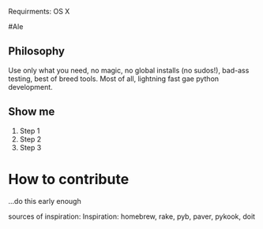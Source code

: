Requirments:  OS X


#Ale
## Philosophy
Use only what you need, no magic, no global installs (no sudos!), bad-ass testing, best of breed tools.  Most of all, lightning fast gae python development.

## Show me
1.  Step 1 
2.  Step 2 
3.  Step 3

# How to contribute
...do this early enough

sources of inspiration:  Inspiration: homebrew, rake, pyb, paver, pykook, doit

